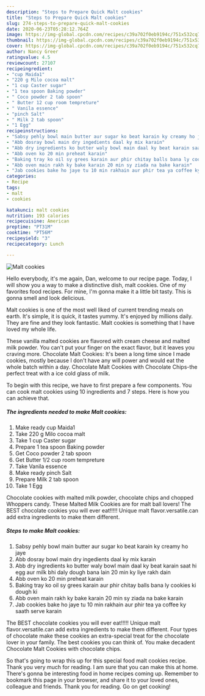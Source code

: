 ```yaml
---
description: "Steps to Prepare Quick Malt cookies"
title: "Steps to Prepare Quick Malt cookies"
slug: 274-steps-to-prepare-quick-malt-cookies
date: 2020-06-23T05:28:12.764Z
image: https://img-global.cpcdn.com/recipes/c39a702f0eb9194c/751x532cq70/malt-cookies-recipe-main-photo.jpg
thumbnail: https://img-global.cpcdn.com/recipes/c39a702f0eb9194c/751x532cq70/malt-cookies-recipe-main-photo.jpg
cover: https://img-global.cpcdn.com/recipes/c39a702f0eb9194c/751x532cq70/malt-cookies-recipe-main-photo.jpg
author: Nancy Greer
ratingvalue: 4.5
reviewcount: 27107
recipeingredient:
- "cup Maida1"
- "220 g Milo cocoa malt"
- "1 cup Caster sugar"
- "1 tea spoon Baking powder"
- " Coco powder 2 tab spoon"
- " Butter 12 cup room tempreture"
- " Vanila essence"
- "pinch Salt"
- " Milk 2 tab spoon"
- "1 Egg"
recipeinstructions:
- "Sabsy pehly bowl main butter aur sugar ko beat karain ky creamy ho jaye"
- "Abb dosray bowl main dry ingedients daal ky mix karain"
- "Abb dry ingredients ko butter waly bowl main daal ky beat karain saat hi egg aur milk bhi daly dough bana lain 20 min ky liye rakh dain"
- "Abb oven ko 20 min preheat karain"
- "Baking tray ko oil sy grees karain aur phir chitay balls bana ly cookies ki dough ki"
- "Abb oven main rakh ky bake karain 20 min sy ziada na bake karain"
- "Jab cookies bake ho jaye tu 10 min rakhain aur phir tea ya coffee ky saath serve karain"
categories:
- Recipe
tags:
- malt
- cookies

katakunci: malt cookies 
nutrition: 193 calories
recipecuisine: American
preptime: "PT31M"
cooktime: "PT56M"
recipeyield: "3"
recipecategory: Lunch

---
```



![Malt cookies](https://img-global.cpcdn.com/recipes/c39a702f0eb9194c/751x532cq70/malt-cookies-recipe-main-photo.jpg)

Hello everybody, it's me again, Dan, welcome to our recipe page. Today, I will show you a way to make a distinctive dish, malt cookies. One of my favorites food recipes. For mine, I'm gonna make it a little bit tasty. This is gonna smell and look delicious.

Malt cookies is one of the most well liked of current trending meals on earth. It's simple, it is quick, it tastes yummy. It's enjoyed by millions daily. They are fine and they look fantastic. Malt cookies is something that I have loved my whole life.

These vanilla malted cookies are flavored with cream cheese and malted milk powder. You can&#39;t put your finger on the exact flavor, but it leaves you craving more. Chocolate Malt Cookies: It&#39;s been a long time since I made cookies, mostly because I don&#39;t have any will power and would eat the whole batch within a day. Chocolate Malt Cookies with Chocolate Chips-the perfect treat with a ice cold glass of milk.


To begin with this recipe, we have to first prepare a few components. You can cook malt cookies using 10 ingredients and 7 steps. Here is how you can achieve that.

<!--inarticleads1-->

##### The ingredients needed to make Malt cookies:

1. Make ready cup Maida1
1. Take 220 g Milo cocoa malt
1. Take 1 cup Caster sugar
1. Prepare 1 tea spoon Baking powder
1. Get  Coco powder 2 tab spoon
1. Get  Butter 1/2 cup room tempreture
1. Take  Vanila essence
1. Make ready pinch Salt
1. Prepare  Milk 2 tab spoon
1. Take 1 Egg


Chocolate cookies with malted milk powder, chocolate chips and chopped Whoppers candy. These Malted Milk Cookies are for malt ball lovers! The BEST chocolate cookies you will ever eat!!!!! Unique malt flavor.versatile.can add extra ingredients to make them different. 

<!--inarticleads2-->

##### Steps to make Malt cookies:

1. Sabsy pehly bowl main butter aur sugar ko beat karain ky creamy ho jaye
1. Abb dosray bowl main dry ingedients daal ky mix karain
1. Abb dry ingredients ko butter waly bowl main daal ky beat karain saat hi egg aur milk bhi daly dough bana lain 20 min ky liye rakh dain
1. Abb oven ko 20 min preheat karain
1. Baking tray ko oil sy grees karain aur phir chitay balls bana ly cookies ki dough ki
1. Abb oven main rakh ky bake karain 20 min sy ziada na bake karain
1. Jab cookies bake ho jaye tu 10 min rakhain aur phir tea ya coffee ky saath serve karain


The BEST chocolate cookies you will ever eat!!!!! Unique malt flavor.versatile.can add extra ingredients to make them different. Four types of chocolate make these cookies an extra-special treat for the chocolate lover in your family. The best cookies you can think of. You make decadent Chocolate Malt Cookies with chocolate chips. 

So that's going to wrap this up for this special food malt cookies recipe. Thank you very much for reading. I am sure that you can make this at home. There's gonna be interesting food in home recipes coming up. Remember to bookmark this page in your browser, and share it to your loved ones, colleague and friends. Thank you for reading. Go on get cooking!
